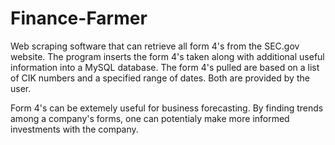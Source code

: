 # Finance-Farmer
Web scraping software that can retrieve all form 4's from the SEC.gov website. The program inserts the form 4's taken along with additional useful information into a MySQL database. The form 4's pulled are based on a list of CIK numbers and a specified range of dates. Both are provided by the user. 

Form 4's can be extemely useful for business forecasting. By finding trends among a company's forms, one can potentialy make more informed investments with the company.  
